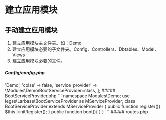 # 建立应用模块

## 手动建立应用模块

1. 建立应用模块主文件夹。如：Demo
2. 建立应用模块必要的子文件夹。Config、Controllers、Dbtables、Model、Views
3. 建立应用模块必要的文件。
##### Config/config.php
<?php

return [
    'module_name' => 'Demo',
    'colse' => false,
    'service_provider' => \Modules\Demo\BootServiceProvider::class,
];

##### BootServiceProvider.php

  ```
      
    namespace Modules\Demo;

    use Iegss\Larbase\BootServiceProvider as MServiceProvider;
    
    class BootServiceProvider extends MServiceProvider {
    
        public function register(){
            $this->initRegister();
        }
    
        public function boot(){
    
        }
    }
  ```
##### routes.php



